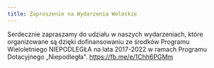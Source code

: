 ```yaml
---
title: Zaproszenie na Wydarzenia Weleckie  
---
```


Serdecznie zapraszamy do udziału w naszych wydarzeniach, które organizowane są dzięki dofinansowaniu ze środków Programu Wieloletniego NIEPODLEGŁA na lata 2017-2022 w ramach Programu Dotacyjnego „Niepodległa".
https://fb.me/e/1Chh6PGMm

